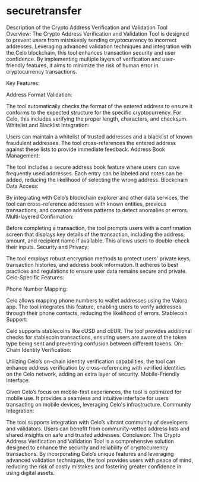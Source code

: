 # securetransfer
Description of the Crypto Address Verification and Validation Tool
Overview:
The Crypto Address Verification and Validation Tool is designed to prevent users from mistakenly sending cryptocurrency to incorrect addresses. Leveraging advanced validation techniques and integration with the Celo blockchain, this tool enhances transaction security and user confidence. By implementing multiple layers of verification and user-friendly features, it aims to minimize the risk of human error in cryptocurrency transactions.

Key Features:

Address Format Validation:

The tool automatically checks the format of the entered address to ensure it conforms to the expected structure for the specific cryptocurrency. For Celo, this includes verifying the proper length, characters, and checksum.
Whitelist and Blacklist Integration:

Users can maintain a whitelist of trusted addresses and a blacklist of known fraudulent addresses. The tool cross-references the entered address against these lists to provide immediate feedback.
Address Book Management:

The tool includes a secure address book feature where users can save frequently used addresses. Each entry can be labeled and notes can be added, reducing the likelihood of selecting the wrong address.
Blockchain Data Access:

By integrating with Celo’s blockchain explorer and other data services, the tool can cross-reference addresses with known entities, previous transactions, and common address patterns to detect anomalies or errors.
Multi-layered Confirmation:

Before completing a transaction, the tool prompts users with a confirmation screen that displays key details of the transaction, including the address, amount, and recipient name if available. This allows users to double-check their inputs.
Security and Privacy:

The tool employs robust encryption methods to protect users' private keys, transaction histories, and address book information. It adheres to best practices and regulations to ensure user data remains secure and private.
Celo-Specific Features:

Phone Number Mapping:

Celo allows mapping phone numbers to wallet addresses using the Valora app. The tool integrates this feature, enabling users to verify addresses through their phone contacts, reducing the likelihood of errors.
Stablecoin Support:

Celo supports stablecoins like cUSD and cEUR. The tool provides additional checks for stablecoin transactions, ensuring users are aware of the token type being sent and preventing confusion between different tokens.
On-Chain Identity Verification:

Utilizing Celo’s on-chain identity verification capabilities, the tool can enhance address verification by cross-referencing with verified identities on the Celo network, adding an extra layer of security.
Mobile-Friendly Interface:

Given Celo’s focus on mobile-first experiences, the tool is optimized for mobile use. It provides a seamless and intuitive interface for users transacting on mobile devices, leveraging Celo's infrastructure.
Community Integration:

The tool supports integration with Celo’s vibrant community of developers and validators. Users can benefit from community-vetted address lists and shared insights on safe and trusted addresses.
Conclusion:
The Crypto Address Verification and Validation Tool is a comprehensive solution designed to enhance the security and reliability of cryptocurrency transactions. By incorporating Celo’s unique features and leveraging advanced validation techniques, the tool provides users with peace of mind, reducing the risk of costly mistakes and fostering greater confidence in using digital assets. 
